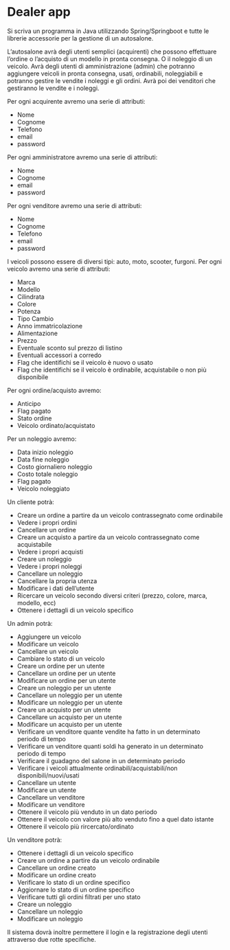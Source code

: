 # Dealer app
Si scriva un programma in Java utilizzando Spring/Springboot e tutte le librerie accessorie per la gestione di un autosalone.

L’autosalone avrà degli utenti semplici (acquirenti) che possono effettuare l’ordine o l’acquisto di un modello in pronta consegna. O il noleggio di un veicolo.
Avrà degli utenti di amministrazione (admin) che potranno aggiungere veicoli in pronta consegna, usati, ordinabili, noleggiabili e potranno gestire le vendite i noleggi e gli ordini.
Avrà poi dei venditori che gestiranno le vendite e i noleggi.

Per ogni acquirente avremo una serie di attributi:
- Nome
- Cognome
- Telefono
- email
- password

Per ogni amministratore avremo una serie di attributi:
- Nome
- Cognome
- email
- password

Per ogni venditore avremo una serie di attributi:
- Nome
- Cognome
- Telefono
- email
- password

I veicoli possono essere di diversi tipi: auto, moto, scooter, furgoni.
Per ogni veicolo avremo una serie di attributi:
- Marca
- Modello
- Cilindrata
- Colore
- Potenza
- Tipo Cambio
- Anno immatricolazione
- Alimentazione
- Prezzo
- Eventuale sconto sul prezzo di listino
- Eventuali accessori a corredo
- Flag che identifichi se il veicolo è nuovo o usato
- Flag che identifichi se il veicolo è ordinabile, acquistabile o non più disponibile

Per ogni ordine/acquisto avremo:
- Anticipo
- Flag pagato
- Stato ordine
- Veicolo ordinato/acquistato

Per un noleggio avremo:
- Data inizio noleggio
- Data fine noleggio
- Costo giornaliero noleggio
- Costo totale noleggio
- Flag pagato
- Veicolo noleggiato

Un cliente potrà:
- Creare un ordine a partire da un veicolo contrassegnato come ordinabile
- Vedere i propri ordini
- Cancellare un ordine
- Creare un acquisto a partire da un veicolo contrassegnato come acquistabile
- Vedere i propri acquisti
- Creare un noleggio
- Vedere i propri noleggi
- Cancellare un noleggio
- Cancellare la propria utenza
- Modificare i dati dell’utente
- Ricercare un veicolo secondo diversi criteri (prezzo, colore, marca, modello, ecc)
- Ottenere i dettagli di un veicolo specifico

Un admin potrà:
- Aggiungere un veicolo
- Modificare un veicolo
- Cancellare un veicolo
- Cambiare lo stato di un veicolo
- Creare un ordine per un utente
- Cancellare un ordine per un utente
- Modificare un ordine per un utente
- Creare un noleggio per un utente
- Cancellare un noleggio per un utente
- Modificare un noleggio per un utente
- Creare un acquisto per un utente
- Cancellare un acquisto per un utente
- Modificare un acquisto per un utente
- Verificare un venditore quante vendite ha fatto in un determinato periodo di tempo
- Verificare un venditore quanti soldi ha generato in un determinato periodo di tempo
- Verificare il guadagno del salone in un determinato periodo
- Verificare i veicoli attualmente ordinabili/acquistabili/non disponibili/nuovi/usati
- Cancellare un utente
- Modificare un utente
- Cancellare un venditore
- Modificare un venditore
- Ottenere il veicolo più venduto in un dato periodo
- Ottenere il veicolo con valore più alto venduto fino a quel dato istante
- Ottenere il veicolo più rircercato/ordinato

Un venditore potrà:
- Ottenere i dettagli di un veicolo specifico
- Creare un ordine a partire da un veicolo ordinabile
- Cancellare un ordine creato
- Modificare un ordine creato
- Verificare lo stato di un ordine specifico
- Aggiornare lo stato di un ordine specifico
- Verificare tutti gli ordini filtrati per uno stato
- Creare un noleggio
- Cancellare un noleggio
- Modificare un noleggio

Il sistema dovrà inoltre permettere il login e la registrazione degli utenti attraverso due rotte specifiche.


